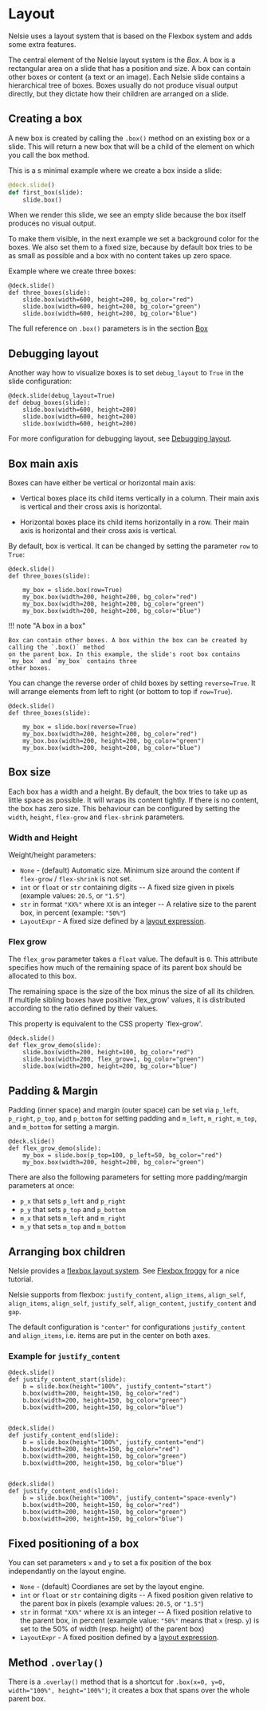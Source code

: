# Layout

Nelsie uses a layout system that is based on the Flexbox system and adds some extra features.

The central element of the Nelsie layout system is the _Box_. A box is a rectangular area on a slide that has a position and size.
A box can contain other boxes or content (a text or an image).
Each Nelsie slide contains a hierarchical tree of boxes.
Boxes usually do not produce visual output directly, but they dictate how their children are arranged on a slide.

## Creating a box

A new box is created by calling the `.box()` method on an existing box or a slide. This will return a new box that will be a child of the element on which you call the box method.

This is a s minimal example where we create a box inside a slide:

```python
@deck.slide()
def first_box(slide):
    slide.box()
```

When we render this slide, we see an empty slide because the box itself produces no visual output.

To make them visible, in the next example we set a background color for the boxes. We also set them to a fixed size,
because by default box tries to be as small as possible and a box with no content takes up zero space.

Example where we create three boxes:

```nelsie
@deck.slide()
def three_boxes(slide):
    slide.box(width=600, height=200, bg_color="red")
    slide.box(width=600, height=200, bg_color="green")
    slide.box(width=600, height=200, bg_color="blue")
```

The full reference on `.box()` parameters is in the section [Box](box.md)

## Debugging layout

Another way how to visualize boxes is to set `debug_layout` to `True` in the slide configuration:

```nelsie
@deck.slide(debug_layout=True)
def debug_boxes(slide):
    slide.box(width=600, height=200)
    slide.box(width=600, height=200)
    slide.box(width=600, height=200)
```

For more configuration for debugging layout, see [Debugging layout](debug_layout.md).


## Box main axis

Boxes can have either be vertical or horizontal main axis:

* Vertical boxes place its child items vertically in a column. Their main axis is vertical and their cross axis is horizontal.

* Horizontal boxes place its child items horizontally in a row. Their main axis is horizontal and their cross axis is vertical.

By default, box is vertical. It can be changed by setting the parameter `row` to `True`:

```nelsie
@deck.slide()
def three_boxes(slide):

    my_box = slide.box(row=True)
    my_box.box(width=200, height=200, bg_color="red")
    my_box.box(width=200, height=200, bg_color="green")
    my_box.box(width=200, height=200, bg_color="blue")
```

!!! note "A box in a box"

    Box can contain other boxes. A box within the box can be created by calling the `.box()` method
    on the parent box. In this example, the slide's root box contains `my_box` and `my_box` contains three
    other boxes.

You can change the reverse order of child boxes by setting `reverse=True`.
It will arrange elements from left to right (or bottom to top if `row=True`).

```nelsie
@deck.slide()
def three_boxes(slide):

    my_box = slide.box(reverse=True)
    my_box.box(width=200, height=200, bg_color="red")
    my_box.box(width=200, height=200, bg_color="green")
    my_box.box(width=200, height=200, bg_color="blue")
```


## Box size

Each box has a width and a height. By default, the box tries to take up as little space as possible. It will
wraps its content tightly. If there is no content, the box has zero size.
This behaviour can be configured by setting the `width`, `height`, `flex-grow` and `flex-shrink` parameters.

### Width and Height

Weight/height parameters:

* `None` - (default) Automatic size. Minimum size around the content if `flex-grow` / `flex-shrink` is not set.
* `int` or `float` or `str` containing digits -- A fixed size given in pixels (example values: `20.5`, or `"1.5"`)
* `str` in format `"XX%"` where `XX` is an integer -- A relative size to the parent box, in percent (example: `"50%"`)
* `LayoutExpr` - A fixed size defined by a [layout expression](#layout-expressions).


### Flex grow

The `flex_grow` parameter takes a `float` value. The default is `0`. This attribute specifies how much of the remaining space of its parent box should be allocated to this box.

The remaining space is the size of the box minus the size of all its children. If multiple sibling boxes have positive `flex_grow' values, it is distributed according to the ratio defined by their values.

This property is equivalent to the CSS property `flex-grow'.

```nelsie
@deck.slide()
def flex_grow_demo(slide):
    slide.box(width=200, height=100, bg_color="red")
    slide.box(width=200, flex_grow=1, bg_color="green")
    slide.box(width=200, height=200, bg_color="blue")
```

## Padding & Margin

Padding (inner space) and margin (outer space) can be set via `p_left`, `p_right`, `p_top`, and `p_bottom` for setting padding and `m_left`, `m_right`, `m_top`, and `m_bottom` for setting a margin.

```nelsie
@deck.slide()
def flex_grow_demo(slide):
    my_box = slide.box(p_top=100, p_left=50, bg_color="red")
    my_box.box(width=200, height=200, bg_color="green")
```

There are also the following parameters for setting more padding/margin parameters at once:

* `p_x` that sets `p_left` and `p_right`
* `p_y` that sets `p_top` and `p_bottom`
* `m_x` that sets `m_left` and `m_right`
* `m_y` that sets `m_top` and `m_bottom`

## Arranging box children

Nelsie provides a [flexbox layout system](https://css-tricks.com/snippets/css/a-guide-to-flexbox/).
See [Flexbox froggy](https://flexboxfroggy.com/) for a nice tutorial.

Nelsie supports from flexbox: `justify_content`, `align_items`, `align_self`, `align_items`, `align_self`, `justify_self`, `align_content`, `justify_content` and `gap`.

The default configuration is `"center"` for configurations `justify_content` and `align_items`, i.e. items are put in the center on both axes.

### Example for `justify_content`

```nelsie
@deck.slide()
def justify_content_start(slide):
    b = slide.box(height="100%", justify_content="start")
    b.box(width=200, height=150, bg_color="red")
    b.box(width=200, height=150, bg_color="green")
    b.box(width=200, height=150, bg_color="blue")


@deck.slide()
def justify_content_end(slide):
    b = slide.box(height="100%", justify_content="end")
    b.box(width=200, height=150, bg_color="red")
    b.box(width=200, height=150, bg_color="green")
    b.box(width=200, height=150, bg_color="blue")


@deck.slide()
def justify_content_end(slide):
    b = slide.box(height="100%", justify_content="space-evenly")
    b.box(width=200, height=150, bg_color="red")
    b.box(width=200, height=150, bg_color="green")
    b.box(width=200, height=150, bg_color="blue")

```

## Fixed positioning of a box

You can set parameters `x` and `y` to set a fix position of the box independantly on the layout engine.

* `None` - (default) Coordianes are set by the layout engine.
* `int` or `float` or `str` containing digits -- A fixed position given relative to the parent box in pixels (example values: `20.5`, or `"1.5"`)
* `str` in format `"XX%"` where `XX` is an integer -- A fixed position relative to the parent box, in percent (example value: `"50%"` means that `x` (resp. `y`) is set to the 50% of width (resp. height) of the parent box)
* `LayoutExpr` - A fixed position defined by a [layout expression](#layout-expressions).


## Method `.overlay()`

There is a `.overlay()` method that is a shortcut for `.box(x=0, y=0, width="100%", height="100%")`;
it creates a box that spans over the whole parent box.


